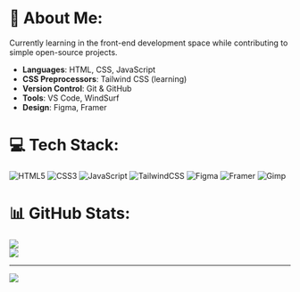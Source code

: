 # 💫 About Me:
Currently learning in the front-end development space while contributing to simple open-source projects.

- **Languages**: HTML, CSS, JavaScript
- **CSS Preprocessors**: Tailwind CSS (learning)
- **Version Control**: Git & GitHub  
- **Tools**: VS Code, WindSurf
- **Design**: Figma, Framer

# 💻 Tech Stack:
![HTML5](https://img.shields.io/badge/html5-%23E34F26.svg?style=flat&logo=html5&logoColor=white) ![CSS3](https://img.shields.io/badge/css3-%231572B6.svg?style=flat&logo=css3&logoColor=white) ![JavaScript](https://img.shields.io/badge/javascript-%23323330.svg?style=flat&logo=javascript&logoColor=%23F7DF1E) ![TailwindCSS](https://img.shields.io/badge/tailwindcss-%2338B2AC.svg?style=flat&logo=tailwind-css&logoColor=white) ![Figma](https://img.shields.io/badge/figma-%23F24E1E.svg?style=flat&logo=figma&logoColor=white) ![Framer](https://img.shields.io/badge/Framer-black?style=flat&logo=framer&logoColor=blue) ![Gimp](https://img.shields.io/badge/Gimp-657D8B?style=flat&logo=gimp&logoColor=FFFFFF)
# 📊 GitHub Stats:
![](https://nirzak-streak-stats.vercel.app/?user=zndrCode&theme=dark&hide_border=false)<br/>
![](https://github-readme-stats.vercel.app/api/top-langs/?username=zndrCode&theme=dark&hide_border=false&include_all_commits=true&count_private=false&layout=compact)

---
[![](https://visitcount.itsvg.in/api?id=zndrCode&icon=0&color=4)](https://visitcount.itsvg.in)

<!-- Proudly created with GPRM ( https://gprm.itsvg.in ) -->
